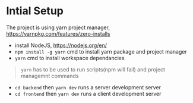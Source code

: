 # Intial Setup

The project is using yarn project manager, <https://yarnpkg.com/features/zero-installs>

- install NodeJS, <https://nodejs.org/en/>
- `npm install -g yarn` cmd to install yarn package and project manager
- `yarn` cmd to install workspace dependancies

> `yarn` has to be used to run scripts(npm will fail) and project managemnt commands

- `cd backend` then `yarn dev` runs a server development server
- `cd frontend` then `yarn dev` runs a client development server
